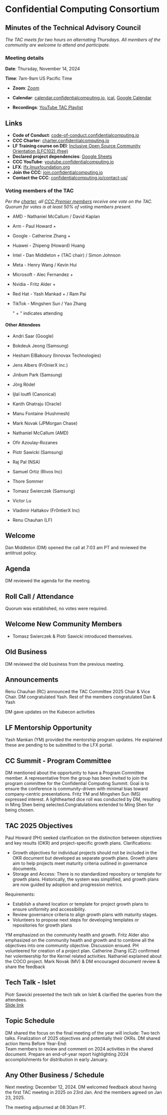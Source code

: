 # Confidential Computing Consortium

## Minutes of the Technical Advisory Council

*The TAC meets for two hours on alternating Thursdays. All members of the community are welcome to attend and participate.*

### Meeting details

**Date**: Thursday, November 14, 2024

**Time**: 7am-9am US Pacific Time

* **Zoom**: [Zoom](https://zoom-lfx.platform.linuxfoundation.org/meeting/94618773737?password=4b2a5cdf-685a-4ea3-822d-24ff7ddab72e) 

* **Calendar**: [calendar.confidentialcomputing.io](https://calendar.confidentialcomputing.io),
[ical](https://calendar.google.com/calendar/ical/c\_c0pcihr7n2n1k3a38i32d9ag10%40group.calendar.google.com/public/basic.ics),
[Google Calendar](https://calendar.google.com/calendar/u/0/r?cid=c\_c0pcihr7n2n1k3a38i32d9ag10@group.calendar.google.com)

* **Recordings**: [YouTube TAC Playlist](https://www.youtube.com/playlist?list=PLmfkUJc39uMjaB_I1dYW72I44kr9QzG_B)

## Links

* **Code of Conduct**: [code-of-conduct.confidentialcomputing.io](https://code-of-conduct.confidentialcomputing.io)
* **CCC Charter**: [charter.confidentialcomputing.io](https://charter.confidentialcomputing.io)
* **LF Training course on DEI**: [Inclusive Open Source Community Orientation (LFC102) (free)](https://training.linuxfoundation.org/training/inclusive-open-source-community-orientation-lfc102/)
* **Declared project dependencies**: [Google Sheets](https://docs.google.com/spreadsheets/d/1UKnbbGWXYLjnPZsox3zmYo59nv3XSXjePfas5E2fER0/edit#gid=0)
* **CCC YouTube**: [youtube.confidentialcomputing.io](https://youtube.confidentialcomputing.io)
* **LFX**: [lfx.linuxfoundation.org](https://lfx.linuxfoundation.org)
* **Join the CCC**: [join.confidentialcomputing.io](https://join.confidentialcomputing.io)
* **Contact the CCC**: [confidentialcomputing.io/contact-us/](https://confidentialcomputing.io/contact-us/)


### Voting members of the TAC

*Per the [charter](https://charter.confidentialcomputing.io), all [CCC Premier members](https://confidentialcomputing.io/members/) receive one vote on the TAC. Quorum for votes is at least 50% of voting members present.*

* AMD - Nathaniel McCallum / David Kaplan
* Arm -    Paul Howard +
* Google - Catherine Zhang +
* Huawei - Zhipeng (Howard) Huang 
* Intel - Dan Middleton + (TAC chair)  / Simon Johnson
* Meta -  Henry Wang /  Kevin Hui
* Microsoft - Alec Fernandez +
* Nvidia - Fritz Alder +
* Red Hat - Yash Mankad + / Ram Pai
* TikTok - Mingshen Sun  / Yao Zhang

   " + " indicates attending

#### Other Attendees

* Andri Saar (Google)
* Bokdeuk Jeong (Samsung)
* Hesham ElBakoury (Innovax Technologies)
* Jens Albers (Fr0nierX inc.)
* Jinbum Park (Samsung)
* Jörg Rödel 
* Ijlal loutfi (Canonical)
* Kanth Ghatraju (Oracle)
* Manu Fontaine (Hushmesh)
* Mark Novak (JPMorgan Chase)
* Nathaniel McCallum (AMD)
* Ofir Azoulay-Rozanes
* Piotr Sawicki (Samsung)
* Raj Pal (NSA)
* Samuel Ortiz (Rivos Inc)
* Thore Sommer  
* Tomasz Świerczek (Samsung)
* Victor Lu
* Vladimir Haltakov (Fr0ntierX Inc)

* Renu Chauhan (LF)

## Welcome

Dan Middleton (DM) opened the call at 7:03 am PT and reviewed the antitrust policy.

## Agenda

DM reviewed the agenda for the meeting.

## Roll Call / Attendance

Quorum was established, no votes were required.

## Welcome New Community Members

* Tomasz Swierczek & Piotr Sawicki introduced themselves.

## Old Business

DM reviewed the old business from the previous meeting.

## Announcements

Renu Chauhan (RC) announced the TAC Committee 2025 Chair & Vice Chair. DM congratulated Yash. Rest of the members congratulated Dan & Yash

DM gave updates on the Kubecon activities

## LF Mentorship Opportunity

Yash Mankan (YM) provided the mentorship program updates. He explained these are pending to be submitted to the LFX portal.

## CC Summit - Program Committee

DM mentioned about the opportunity to have a Program Committee member. A representative from the group has been invited to join the program committee for the Confidential Computing Summit. Goal is to ensure the conference is community-driven with minimal bias toward company-centric presentations. Fritz YM and  Mingshen Sun (MS) expressed interest. A lighthearted dice roll was conducted by DM, resulting in Ming Shen being selected.Congratulations extended to Ming Shen for being chosen.

## TAC 2025 Objectives

Paul Howard (PH) seeked clarification on the distinction between objectives and key results (OKR) and project-specific growth plans.
Clarifications:
- Growth objectives for individual projects should not be included in the OKR document but developed as separate growth plans. Growth plans aim to help projects meet maturity criteria outlined in governance documents.
- Storage and Access: There is no standardized repository or template for growth plans. Historically, the system was simplified, and growth plans are now guided by adoption and progression metrics.

Requirements:
- Establish a shared location or template for project growth plans to ensure uniformity and accessibility. 
- Review governance criteria to align growth plans with maturity stages.
 - Volunteers to propose next steps for developing templates or repositories for growth plans

YM emphasized on the community health and growth. Fritz Alder also emphasized on the community health and growth and to combine all the objectives into one community objective. Discussion ensued.
PH volunteered for creation of a project plan. Catherine Zhang (CZ) confirmed her volenteership for the Kernel related activities.
Nathaniel explained about the COCO project. 
Mark Novak (MV) & DM encouraged document review & share the feedback 

## Tech Talk - Islet

Piotr Sawicki presented the tech talk on Islet & clarified the queries from the attendees.  
[Slide link](./Islet_App_provisioning.pdf)

## Topic Schedule

DM shared the focus on the final meeting of the year will include: 
Two tech talks.
Finalization of 2025 objectives and potentially their OKRs.
DM shared action Items Before Year-End:  
Team members to review and comment on 2024 activities in the shared document.
Prepare an end-of-year report highlighting 2024 accomplishments for distribution in early January. 

## Any Other Business / Schedule

Next meeting: December 12, 2024.
DM welcomed feedback about having the first TAC meeting in 2025 on 23rd Jan. And the members agreed on Jan 23, 2025.

The meeting adjourned at 08:30am PT.
